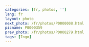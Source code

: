 ```yaml
---
categories: [fr, photos, '']
lang: fr
layout: photo
next_photo: /fr/photos/P0000008.html
picname: P0000359
prev_photo: /fr/photos/P0000279.html
tags: [Ingo]
---
```

